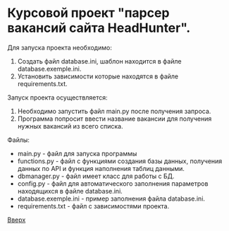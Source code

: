<a id="anchor"></a>
# Курсовой проект "парсер вакансий сайта HeadHunter".
Для запуска проекта необходимо:  
1. Создать файл database.ini, шаблон находится в файле database.exemple.ini.
2. Установить зависимости которые находятся в файле requirements.txt.

Запуск проекта осуществляется:
1. Необходимо запустить файл main.py после получения запроса.
2. Программа попросит ввести название вакансии для получения нужных вакансий из всего списка.  
  
Файлы:

- main.py - файл для запуска программы
- functions.py - файл с функциями создания базы данных, получения данных по API и функция наполнения таблиц данными.
- dbmanager.py - файл имеет класс для работы с БД.
- config.py - файл для автоматического заполнения параметров находящихся в файле database.ini.
- database.exemple.ini - пример заполнения файла database.ini.
- requirements.txt - файл с зависимостями проекта.


[Вверх](#anchor)
